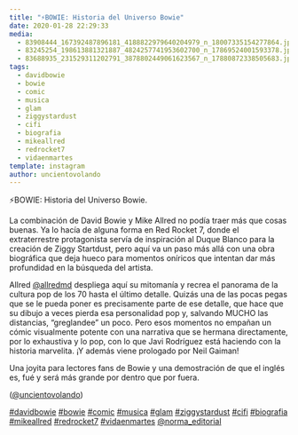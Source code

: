 ```yaml
---
title: "⚡️BOWIE: Historia del Universo Bowie"
date: 2020-01-28 22:29:33
media: 
  - 83908444_167392487896181_4188822979640204979_n_18007335154277864.jpg
  - 83245254_198613881321887_4824257741953602700_n_17869524001593378.jpg
  - 83688935_231529311202791_3878802449061623567_n_17880872338505683.jpg
tags: 
  - davidbowie
  - bowie
  - comic
  - musica
  - glam
  - ziggystardust
  - cifi
  - biografia
  - mikeallred
  - redrocket7
  - vidaenmartes
template: instagram
author: uncientovolando
---
```


⚡️BOWIE: Historia del Universo Bowie.

La combinación de David Bowie y Mike Allred no podía traer más que cosas buenas. Ya lo hacía de alguna forma en Red Rocket 7, donde el extraterrestre protagonista servía de inspiración al Duque Blanco para la creación de Ziggy Startdust, pero aquí va un paso más allá con una obra biográfica que deja hueco para momentos oníricos que intentan dar más profundidad en la búsqueda del artista.

Allred [@allredmd](https://instagram.com/allredmd) despliega aquí su mitomanía y recrea el panorama de la cultura pop de los 70 hasta el último detalle. Quizás una de las pocas pegas que se le pueda poner es precisamente parte de ese detalle, que hace que su dibujo a veces pierda esa personalidad pop y, salvando MUCHO las distancias, “greglandee” un poco. Pero esos momentos no empañan un cómic visualmente potente con una narrativa que se hermana directamente, por lo exhaustiva y lo pop, con lo que Javi Rodríguez está haciendo con la historia marvelita. ¡Y además viene prologado por Neil Gaiman!

Una joyita para lectores fans de Bowie y una demostración de que el inglés es, fué y será más grande por dentro que por fuera.

([@uncientovolando](https://instagram.com/uncientovolando))

[#davidbowie](/tags/davidbowie) [#bowie](/tags/bowie) [#comic](/tags/comic) [#musica](/tags/musica) [#glam](/tags/glam) [#ziggystardust](/tags/ziggystardust) [#cifi](/tags/cifi) [#biografia](/tags/biografia) [#mikeallred](/tags/mikeallred) [#redrocket7](/tags/redrocket7) [#vidaenmartes](/tags/vidaenmartes) [@norma_editorial](https://instagram.com/norma_editorial)
